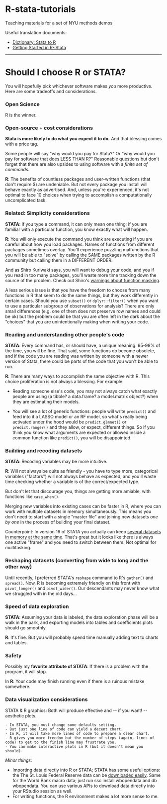 # R-stata-tutorials
Teaching materials for a set of NYU methods demos

Useful translation documents:

* [Dictionary: Stata to R](https://github.com/EconometricsBySimulation/RStata/wiki/Dictionary:-Stata-to-R)
* [Getting Started in R~Stata](http://www.princeton.edu/~otorres/RStata.pdf)

---

# Should I choose R or STATA?

You will hopefully pick whichever software makes *you* more productive. Here are some tradeoffs and considerations.

### Open Science

R is the winner.

### Open-source + cost considerations

**Stata is more likely to do what you expect it to do.** And that blessing comes with a price tag. 

Some people will say "why would you pay for Stata?" Or "why would you pay for software that does LESS THAN R?" Reasonable questions but don't forget that there are also upsides to using software with a *finite set of commands*. 

**R**: The benefits of countless packages and user-written functions (that don't require $) are undeniable. But not every package you install will behave exactly as advertised. And, unless you're experienced, it's not optimal to face 10 choices when trying to accomplish a computationally uncomplicated task.

### Related: Simplicity considerations

**STATA**: If you type a command, it can only mean one thing; if you are familiar with a particular function, you know exactly what will happen.

**R**: You will only execute the command you think are executing if you are careful about how you load packages. Names of functions from different packages sometimes overlap. You'll experience puzzling malfunctions that you will be able to "solve" by calling the SAME packages written by the R community but calling them in a DIFFERENT ORDER.

And as Shiro Kuriwaki says, you will want to debug your code, and you if you read in too many packages, you'll waste more time tracking down the source of the problem. Check out Shiro's [warnings about function masking](https://vimeo.com/399959368).

A less serious issue is that you have the freedom to choose from many functions in R that seem to do the same things, but they work differently in certain cases. Should you use `subset()` or `dplyr::filter()` when you want to use a particular subgroup of observations for analysis? There are only small differences (e.g. one of them does not preserve row names and could be ok) but the problem could be that you are often left in the dark about the "choices" that you are unintentionally making when writing your code.

### Reading and understanding other people's code

**STATA**: Every command has, or should have, a unique meaning. 95-98% of the time, you will be fine. That said, some functions do become obsolete, and if the code you are reading was written by someone with a newer version of Stata, there could be parts of the code that you won't be able to run.

**R**: There are many ways to accomplish the same objective with R. This choice proliferation is not always a blessing. For example:

* Reading someone else's code, you may not always catch what exactly people are using (a tibble? a data.frame? a model.matrix object?) when they are estimating their models. 

* You will see a lot of generic functions: people will write `predict()` and feed into it a LASSO model or an RF model, so what's really being activated under the hood would be `predict.glmnet()` or `predict.ranger()` and they allow, or expect, different things. So if you think you know what arguments are expected or allowed inside a common function like `predict()`, you will be disappointed.

### Building and recoding datasets

**STATA**: Recoding variables may be more intuitive.

**R**: Will not always be quite as friendly - you have to type more, categorical variables ("factors") will not always behave as expected, and you'll waste time checking whether a variable is of the correct/expected type.

But don't let that discourage you, things are getting more amiable, with functions like `case_when()`.

Merging new variables into existing cases can be faster in R, where you can work with multiple datasets in memory simultaneously. This means you don't need to start with a single "master file" and joining new datasets *one by one* in the process of building your final dataset.

Counterpoint: In version 16 of STATA you actually can keep [several datasets in memory at the same time](https://www.stata.com/new-in-stata/multiple-datasets-in-memory/). That's great but it looks like there is always one active "frame" and you need to switch between them. Not optimal for multitasking. 

### Reshaping datasets (converting from wide to long and the other way)

Until recently, I preferred STATA's `reshape` command to R's `gather()` and `spread()`. Now, R is becoming extremely friendly on this front with `pivot_longer()` and `pivot_wider()`. Our descendants may never know what we struggled with in the old days...

### Speed of data exploration

**STATA**: Assuming your data is labeled, the data exploration phase will be a walk in the park,
and exporting models into tables and coefficients plots should go smoothly.

**R**: It's fine. But you will probably spend time manually adding text to charts and tables.

### Safety

Possibly my **favorite attribute of STATA**: If there is a problem with the program, it will stop.

In **R**: Your code may finish running even if there is a ruinous mistake somewhere.

### Data visualization considerations

STATA & R graphics: Both will produce effective and -- if you want! -- aesthetic plots.
	
	- In STATA, you must change some defaults setting.
	- But just one line of code can yield a decent chart.
	- In R, it will take more lines of code to prepare a clear chart.
	- R gives you more freedom but the number of steps (again, lines of code) to get to the finish line may frustrate you.
	- You can make interactive plots in R (but it doesn't mean you should).

*Minor things:* 

- Importing data directly into R or STATA; STATA has some useful options: the The St. Louis Federal Reserve data can be [downloaded easily](https://www.stata.com/stata15/import-fred/). Same for the World Bank macro data; just run ssc install wbopendata and db wbopendata. You can use various APIs to download data directly into your RStudio session as well.
- For writing functions, the R environment makes a lot more sense to me.
